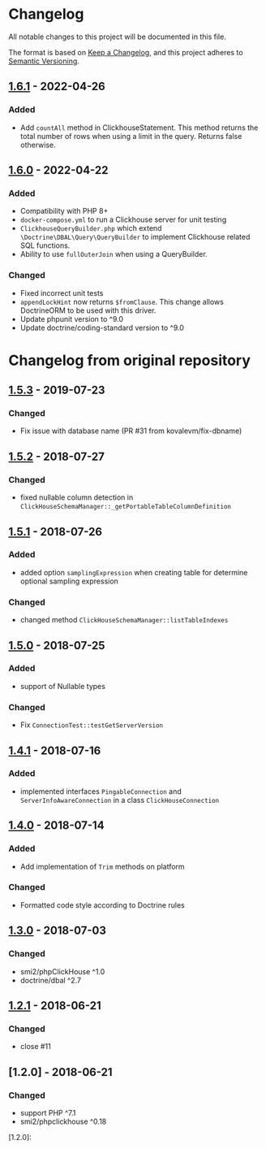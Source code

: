 # Changelog

All notable changes to this project will be documented in this file.

The format is based on [Keep a Changelog](https://keepachangelog.com/en/1.0.0/),
and this project adheres to [Semantic Versioning](https://semver.org/spec/v2.0.0.html).

## [1.6.1] - 2022-04-26

### Added

- Add `countAll` method in ClickhouseStatement. This method returns the total number of rows when using a limit in the query. Returns false otherwise.

## [1.6.0] - 2022-04-22

### Added

- Compatibility with PHP 8+
- `docker-compose.yml` to run a Clickhouse server for unit testing
- `ClickhouseQueryBuilder.php` which extend `\Doctrine\DBAL\Query\QueryBuilder` to implement Clickhouse related SQL functions.
- Ability to use `fullOuterJoin` when using a QueryBuilder.

### Changed

- Fixed incorrect unit tests
- `appendLockHint` now returns `$fromClause`. This change allows DoctrineORM to be used with this driver.
- Update phpunit version to ^9.0
- Update doctrine/coding-standard version to ^9.0

# Changelog from original repository

## [1.5.3] - 2019-07-23

### Changed
- Fix issue with database name (PR #31 from kovalevm/fix-dbname)

## [1.5.2] - 2018-07-27

### Changed
- fixed nullable column detection in `ClickHouseSchemaManager::_getPortableTableColumnDefinition`

## [1.5.1] - 2018-07-26

### Added
- added option `samplingExpression` when creating table for determine optional sampling expression

### Changed
- changed method `ClickHouseSchemaManager::listTableIndexes`

## [1.5.0] - 2018-07-25

### Added
- support of Nullable types

### Changed
- Fix `ConnectionTest::testGetServerVersion`
 
## [1.4.1] - 2018-07-16

### Added
- implemented interfaces `PingableConnection` and `ServerInfoAwareConnection` in a class `ClickHouseConnection`

## [1.4.0] - 2018-07-14

### Added
- Add implementation of `Trim` methods on platform

### Changed
- Formatted code style according to Doctrine rules

## [1.3.0] - 2018-07-03

### Changed
- smi2/phpClickHouse ^1.0
- doctrine/dbal ^2.7

## [1.2.1] - 2018-06-21

### Changed
- close #11

## [1.2.0] - 2018-06-21

### Changed
- support PHP ^7.1
- smi2/phpclickhouse ^0.18


[1.6.1]:https://github.com/Viously/dbal-clickhouse/compare/v1.6.0...v1.6.1
[1.6.0]:https://github.com/Viously/dbal-clickhouse/compare/v1.5.3...v1.6.0
[1.5.3]:https://github.com/Viously/dbal-clickhouse/compare/v1.5.2...v1.5.3
[1.5.2]:https://github.com/Viously/dbal-clickhouse/compare/v1.5.1...v1.5.2
[1.5.1]:https://github.com/Viously/dbal-clickhouse/compare/v1.5.0...v1.5.1
[1.5.0]:https://github.com/Viously/dbal-clickhouse/compare/v1.4.1...v1.5.0
[1.4.1]:https://github.com/Viously/dbal-clickhouse/compare/v1.4.0...v1.4.1
[1.4.0]:https://github.com/Viously/dbal-clickhouse/compare/v1.3.0...v1.4.0
[1.3.0]:https://github.com/Viously/dbal-clickhouse/compare/v1.2.1...v1.3.0
[1.2.1]:https://github.com/Viously/dbal-clickhouse/compare/v1.2.0...v1.2.1
[1.2.0]:
